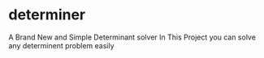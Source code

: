 # determiner
A Brand New and Simple Determinant solver 
In This Project you can solve any determinent problem easily 
